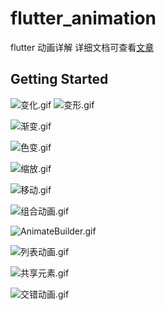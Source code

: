 # flutter_animation

flutter 动画详解
详细文档可查看[文章](https://juejin.im/post/5d75bd35f265da039b24bf8e)

## Getting Started

![变化.gif](https://user-gold-cdn.xitu.io/2019/9/9/16d13eb5760618e9?w=242&h=500&f=gif&s=1291188)
![变形.gif](https://user-gold-cdn.xitu.io/2019/9/9/16d13eb5737b4a5d?w=720&h=1488&f=gif&s=969418)

![渐变.gif](https://user-gold-cdn.xitu.io/2019/9/9/16d13eb581c61c91?w=720&h=1488&f=gif&s=1344369)

![色变.gif](https://user-gold-cdn.xitu.io/2019/9/9/16d13eb576714adb?w=720&h=1488&f=gif&s=1288063)

![缩放.gif](https://user-gold-cdn.xitu.io/2019/9/9/16d13eb56d1ca08b?w=720&h=1488&f=gif&s=775414)

![移动.gif](https://user-gold-cdn.xitu.io/2019/9/9/16d13eb5726ef145?w=720&h=1488&f=gif&s=702158)

![组合动画.gif](https://user-gold-cdn.xitu.io/2019/9/9/16d13eb5a3d6c4af?w=720&h=1488&f=gif&s=2425788)

![AnimateBuilder.gif](https://user-gold-cdn.xitu.io/2019/9/9/16d13eb5a50824c9?w=720&h=1488&f=gif&s=4092862)

![列表动画.gif](https://user-gold-cdn.xitu.io/2019/9/9/16d13eb5aa10b6da?w=720&h=1488&f=gif&s=1032261)

![共享元素.gif](https://user-gold-cdn.xitu.io/2019/9/9/16d13eb5cac32daf?w=242&h=500&f=gif&s=931229)

![交错动画.gif](https://user-gold-cdn.xitu.io/2019/9/9/16d13eb5b0b3edbf?w=720&h=1488&f=gif&s=1235116)
